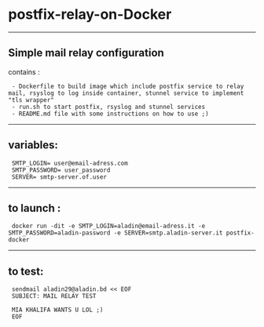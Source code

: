 # postfix-relay-on-Docker

-----------------------------------
Simple mail relay configuration 
-----------------------------------
contains : 
     
     - Dockerfile to build image which include postfix service to relay mail, rsyslog to log inside container, stunnel service to implement "tls wrapper"
     - run.sh to start postfix, rsyslog and stunnel services
     - README.md file with some instructions on how to use ;)

---------------
variables:
---------------
     SMTP_LOGIN= user@email-adress.com 
     SMTP_PASSWORD= user_password
     SERVER= smtp-server.of.user
          
-------------------
to launch : 
-------------------
     docker run -dit -e SMTP_LOGIN=aladin@email-adress.it -e SMTP_PASSWORD=aladin-password -e SERVER=smtp.aladin-server.it postfix-docker


----------------------
to test:
----------------------
     sendmail aladin29@aladin.bd << EOF
     SUBJECT: MAIL RELAY TEST
 
     MIA KHALIFA WANTS U LOL ;)
     EOF
